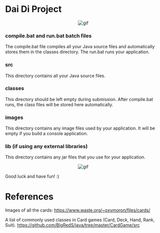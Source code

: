 # Dai Di Project
<p align="center">
    <img src="https://i.kym-cdn.com/photos/images/newsfeed/000/931/227/eac.gif" alt="gif" />
</p>

### compile.bat and run.bat batch files
The compile.bat file compiles all your Java source files and automatically stores them in the classes directory.
The run.bat runs your application.

### src  
This directory contains all your Java source files. 

### classes
This directory should be left empty during submission. After compile.bat runs, the class files will be stored here automatically.

### images
This directory contains any image files used by your application. It will be empty if you build a console application.

### lib (if using any external libraries)
This directory contains any jar files that you use for your application.

<p align="center">
    <img src="https://i.kym-cdn.com/photos/images/newsfeed/000/930/668/432.gif" alt="gif" />
</p>

Good luck and have fun! :)

# References
Images of all the cards: https://www.waste.org/~oxymoron/files/cards/

A list of commonly used classes in Card games (Card, Deck, Hand, Rank, Suit).
https://github.com/BigRedS/java/tree/master/CardGame/src

